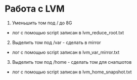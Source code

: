 Работа с  LVM
===============

1. Уменьшить том под / до 8G
  * лог с помощью script записан в lvm_reduce_root.txt
2. Выделить том под  /var - сделать в mirror
  * лог с помощью script записан в lvm_var_mirror.txt
3. Выделить том под /home - сделать том для снапшотов
  * лог с помощью script записан в lvm_home_snapshot.txt